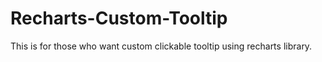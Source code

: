 # Recharts-Custom-Tooltip
This is for those who want custom clickable tooltip using recharts library.
